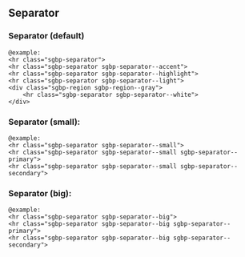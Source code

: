 ## Separator

### Separator (default)

    @example:
    <hr class="sgbp-separator">
    <hr class="sgbp-separator sgbp-separator--accent">
    <hr class="sgbp-separator sgbp-separator--highlight">
    <hr class="sgbp-separator sgbp-separator--light">
    <div class="sgbp-region sgbp-region--gray">
        <hr class="sgbp-separator sgbp-separator--white">
    </div>

### Separator (small):

    @example:
    <hr class="sgbp-separator sgbp-separator--small">
    <hr class="sgbp-separator sgbp-separator--small sgbp-separator--primary">
    <hr class="sgbp-separator sgbp-separator--small sgbp-separator--secondary">

### Separator (big):

    @example:
    <hr class="sgbp-separator sgbp-separator--big">
    <hr class="sgbp-separator sgbp-separator--big sgbp-separator--primary">
    <hr class="sgbp-separator sgbp-separator--big sgbp-separator--secondary">
